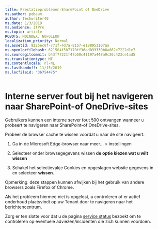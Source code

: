 ```yaml
---
title: Prestatieproblemen-SharePoint of OneDrive
ms.author: pebaum
author: Techwriter40
ms.date: 1/3/2019
ms.audience: ITPro
ms.topic: article
ROBOTS: NOINDEX, NOFOLLOW
localization_priority: Normal
ms.assetid: 9225ec0f-771f-4d7a-8157-e188953107aa
ms.openlocfilehash: 621504f5b7170ff36ad093330b8a662e7222d1e7
ms.sourcegitcommit: b43f77221f47b50c41197a448a9c26c423ce1ad5
ms.translationtype: MT
ms.contentlocale: nl-NL
ms.lasthandoff: 11/15/2019
ms.locfileid: "36754475"
---
```

# <a name="internal-server-error-when-navigating-to-sharepoint-or-onedrive-sites"></a>Interne server fout bij het navigeren naar SharePoint-of OneDrive-sites

Gebruikers kunnen een interne server fout 500 ontvangen wanneer u probeert te navigeren naar SharePoint-of OneDrive-sites. 

Probeer de browser cache te wissen voordat u naar de site navigeert.


1. Ga in de Microsoft Edge-browser naar meer... > instellingen

2. Selecteer onder browsegegevens wissen **de optie kiezen wat u wilt wissen**

3. Schakel het selectievakje Cookies en opgeslagen website gegevens in en selecteer **wissen**.

Opmerking: deze stappen kunnen afwijken bij het gebruik van andere browsers zoals Firefox of Chrome.

Als het probleem hiermee niet is opgelost, u controleren of er actief onderhoud plaatsvindt op uw Tenant door te navigeren naar het [berichtencentrum](https://portal.office.com/adminportal/home#/MessageCenter).

Zorg er ten slotte voor dat u de pagina [service status](https://portal.office.com/adminportal/home#/servicehealth) bezoekt om te controleren op eventuele adviezen/incidenten die zich kunnen voordoen.

